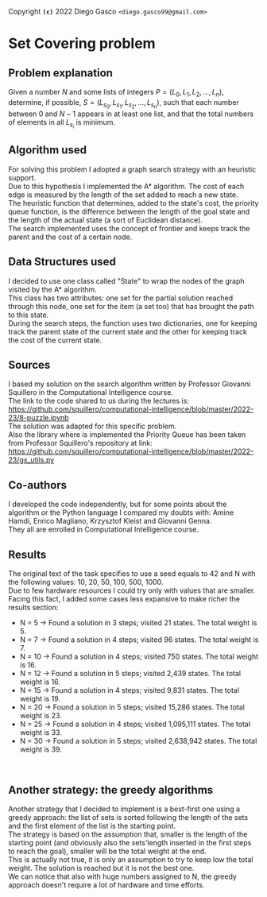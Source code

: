 Copyright **`(c)`** 2022 Diego Gasco `<diego.gasco99@gmail.com>`

# Set Covering problem

## Problem explanation
Given a number $N$ and some lists of integers $P = (L_0, L_1, L_2, ..., L_n)$, determine, if possible, $S = (L_{s_0}, L_{s_1}, L_{s_2}, ..., L_{s_n})$, such that each number between $0$ and $N-1$ appears in at least one list, and that the total numbers of elements in all $L_{s_i}$ is minimum.

## Algorithm used
For solving this problem I adopted a graph search strategy with an heuristic support. <br> 
Due to this hypothesis I implemented the A* algorithm.
The cost of each edge is measured by the length of the set added to reach a new state. <br>
The heuristic function that determines, added to the state's cost, the priority queue function, is the difference between the length of the goal state and the length of the actual state (a sort of Euclidean distance). <br>
The search implemented uses the concept of frontier and keeps track the parent and the cost of a certain node.

## Data Structures used
I decided to use one class called "State" to wrap the nodes of the graph visited by the A* algorithm. <br>
This class has two attributes: one set for the partial solution reached through this node, one set for the item (a set too) that has brought the path to this state. <br>
During the search steps, the function uses two dictionaries, one for keeping track the parent state of the current state and the other for keeping track the cost of the current state.

## Sources
I based my solution on the search algorithm written by Professor Giovanni Squillero in the Computational Intelligence course. <br>
The link to the code shared to us during the lectures is: https://github.com/squillero/computational-intelligence/blob/master/2022-23/8-puzzle.ipynb <br>
The solution was adapted for this specific problem. <br>
Also the library where is implemented the Priority Queue has been taken from Professor Squillero's repository at link: <br>
https://github.com/squillero/computational-intelligence/blob/master/2022-23/gx_utils.py

## Co-authors
I developed the code independently, but for some points about the algorithm or the Python language I compared my doubts with: Amine Hamdi, Enrico Magliano, Krzysztof Kleist and Giovanni Genna. <br>
They all are enrolled in Computational Intelligence course.

## Results
The original text of the task specifies to use a seed equals to 42 and N with the following values: 10, 20, 50, 100, 500, 1000. <br>
Due to few hardware resources I could try only with values that are smaller. <br>
Facing this fact, I added some cases less expansive to make richer the results section: <br>
* N = 5 &rarr; Found a solution in 3 steps; visited 21 states. The total weight is 5.
* N = 7 &rarr; Found a solution in 4 steps; visited 96 states. The total weight is 7.
* N = 10 &rarr; Found a solution in 4 steps; visited 750 states. The total weight is 16.
* N = 12 &rarr; Found a solution in 5 steps; visited 2,439 states. The total weight is 16.
* N = 15 &rarr; Found a solution in 4 steps; visited 9,831 states. The total weight is 19.
* N = 20 &rarr; Found a solution in 5 steps; visited 15,286 states. The total weight is 23.
* N = 25 &rarr; Found a solution in 4 steps; visited 1,095,111 states. The total weight is 33.
* N = 30 &rarr; Found a solution in 5 steps; visited 2,638,942 states. The total weight is 39.
<br>

## Another strategy: the greedy algorithms
Another strategy that I decided to implement is a best-first one using a greedy approach: the list of sets is sorted following the length of the sets and the first element of the list is the starting point. <br>
The strategy is based on the assumption that, smaller is the length of the starting point (and obviously also the sets'length inserted in the first steps to reach the goal), smaller will be the total weight at the end. <br>
This is actually not true, it is only an assumption to try to keep low the total weight. The solution is reached but it is not the best one. <br>
We can notice that also with huge numbers assigned to N, the greedy approach doesn't require a lot of hardware and time efforts. 
